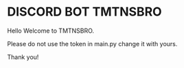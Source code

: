 # DISCORD BOT TMTNSBRO

Hello Welcome to TMTNSBRO.


Please do not use the token in main.py change it with yours.

Thank you!
